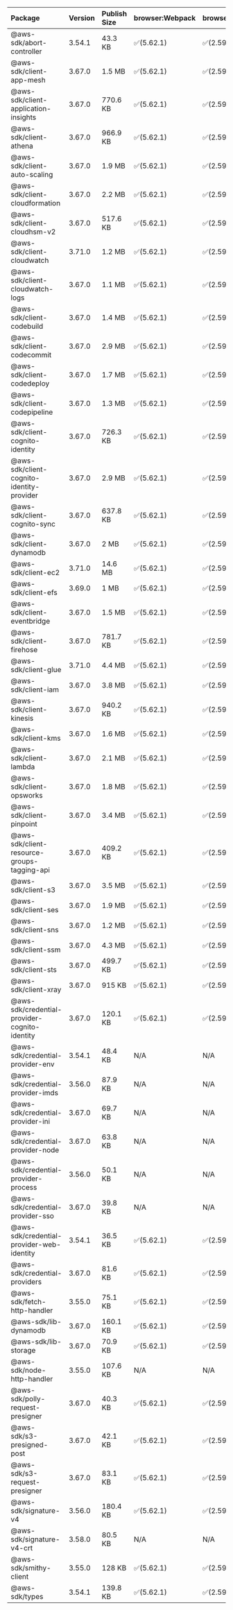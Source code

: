 | Package | Version | Publish Size | browser:Webpack | browser:Rollup | browser:EsBuild |
| :------ | :------ | :----------- | :------ | :----- | :------- |
|@aws-sdk/abort-controller|3.54.1|43.3 KB|✅(5.62.1)|✅(2.59.0)|✅(0.13.12)|
|@aws-sdk/client-app-mesh|3.67.0|1.5 MB|✅(5.62.1)|✅(2.59.0)|✅(0.13.12)|
|@aws-sdk/client-application-insights|3.67.0|770.6 KB|✅(5.62.1)|✅(2.59.0)|✅(0.13.12)|
|@aws-sdk/client-athena|3.67.0|966.9 KB|✅(5.62.1)|✅(2.59.0)|✅(0.13.12)|
|@aws-sdk/client-auto-scaling|3.67.0|1.9 MB|✅(5.62.1)|✅(2.59.0)|✅(0.13.12)|
|@aws-sdk/client-cloudformation|3.67.0|2.2 MB|✅(5.62.1)|✅(2.59.0)|✅(0.13.12)|
|@aws-sdk/client-cloudhsm-v2|3.67.0|517.6 KB|✅(5.62.1)|✅(2.59.0)|✅(0.13.12)|
|@aws-sdk/client-cloudwatch|3.71.0|1.2 MB|✅(5.62.1)|✅(2.59.0)|✅(0.13.12)|
|@aws-sdk/client-cloudwatch-logs|3.67.0|1.1 MB|✅(5.62.1)|✅(2.59.0)|✅(0.13.12)|
|@aws-sdk/client-codebuild|3.67.0|1.4 MB|✅(5.62.1)|✅(2.59.0)|✅(0.13.12)|
|@aws-sdk/client-codecommit|3.67.0|2.9 MB|✅(5.62.1)|✅(2.59.0)|✅(0.13.12)|
|@aws-sdk/client-codedeploy|3.67.0|1.7 MB|✅(5.62.1)|✅(2.59.0)|✅(0.13.12)|
|@aws-sdk/client-codepipeline|3.67.0|1.3 MB|✅(5.62.1)|✅(2.59.0)|✅(0.13.12)|
|@aws-sdk/client-cognito-identity|3.67.0|726.3 KB|✅(5.62.1)|✅(2.59.0)|✅(0.13.12)|
|@aws-sdk/client-cognito-identity-provider|3.67.0|2.9 MB|✅(5.62.1)|✅(2.59.0)|✅(0.13.12)|
|@aws-sdk/client-cognito-sync|3.67.0|637.8 KB|✅(5.62.1)|✅(2.59.0)|✅(0.13.12)|
|@aws-sdk/client-dynamodb|3.67.0|2 MB|✅(5.62.1)|✅(2.59.0)|✅(0.13.12)|
|@aws-sdk/client-ec2|3.71.0|14.6 MB|✅(5.62.1)|✅(2.59.0)|✅(0.13.12)|
|@aws-sdk/client-efs|3.69.0|1 MB|✅(5.62.1)|✅(2.59.0)|✅(0.13.12)|
|@aws-sdk/client-eventbridge|3.67.0|1.5 MB|✅(5.62.1)|✅(2.59.0)|✅(0.13.12)|
|@aws-sdk/client-firehose|3.67.0|781.7 KB|✅(5.62.1)|✅(2.59.0)|✅(0.13.12)|
|@aws-sdk/client-glue|3.71.0|4.4 MB|✅(5.62.1)|✅(2.59.0)|✅(0.13.12)|
|@aws-sdk/client-iam|3.67.0|3.8 MB|✅(5.62.1)|✅(2.59.0)|✅(0.13.12)|
|@aws-sdk/client-kinesis|3.67.0|940.2 KB|✅(5.62.1)|✅(2.59.0)|✅(0.13.12)|
|@aws-sdk/client-kms|3.67.0|1.6 MB|✅(5.62.1)|✅(2.59.0)|✅(0.13.12)|
|@aws-sdk/client-lambda|3.67.0|2.1 MB|✅(5.62.1)|✅(2.59.0)|✅(0.13.12)|
|@aws-sdk/client-opsworks|3.67.0|1.8 MB|✅(5.62.1)|✅(2.59.0)|✅(0.13.12)|
|@aws-sdk/client-pinpoint|3.67.0|3.4 MB|✅(5.62.1)|✅(2.59.0)|✅(0.13.12)|
|@aws-sdk/client-resource-groups-tagging-api|3.67.0|409.2 KB|✅(5.62.1)|✅(2.59.0)|✅(0.13.12)|
|@aws-sdk/client-s3|3.67.0|3.5 MB|✅(5.62.1)|✅(2.59.0)|✅(0.13.12)|
|@aws-sdk/client-ses|3.67.0|1.9 MB|✅(5.62.1)|✅(2.59.0)|✅(0.13.12)|
|@aws-sdk/client-sns|3.67.0|1.2 MB|✅(5.62.1)|✅(2.59.0)|✅(0.13.12)|
|@aws-sdk/client-ssm|3.67.0|4.3 MB|✅(5.62.1)|✅(2.59.0)|✅(0.13.12)|
|@aws-sdk/client-sts|3.67.0|499.7 KB|✅(5.62.1)|✅(2.59.0)|✅(0.13.12)|
|@aws-sdk/client-xray|3.67.0|915 KB|✅(5.62.1)|✅(2.59.0)|✅(0.13.12)|
|@aws-sdk/credential-provider-cognito-identity|3.67.0|120.1 KB|✅(5.62.1)|✅(2.59.0)|✅(0.13.12)|
|@aws-sdk/credential-provider-env|3.54.1|48.4 KB|N/A|N/A|N/A|
|@aws-sdk/credential-provider-imds|3.56.0|87.9 KB|N/A|N/A|N/A|
|@aws-sdk/credential-provider-ini|3.67.0|69.7 KB|N/A|N/A|N/A|
|@aws-sdk/credential-provider-node|3.67.0|63.8 KB|N/A|N/A|N/A|
|@aws-sdk/credential-provider-process|3.56.0|50.1 KB|N/A|N/A|N/A|
|@aws-sdk/credential-provider-sso|3.67.0|39.8 KB|N/A|N/A|N/A|
|@aws-sdk/credential-provider-web-identity|3.54.1|36.5 KB|✅(5.62.1)|✅(2.59.0)|✅(0.13.12)|
|@aws-sdk/credential-providers|3.67.0|81.6 KB|✅(5.62.1)|✅(2.59.0)|✅(0.13.12)|
|@aws-sdk/fetch-http-handler|3.55.0|75.1 KB|✅(5.62.1)|✅(2.59.0)|✅(0.13.12)|
|@aws-sdk/lib-dynamodb|3.67.0|160.1 KB|✅(5.62.1)|✅(2.59.0)|✅(0.13.12)|
|@aws-sdk/lib-storage|3.67.0|70.9 KB|✅(5.62.1)|✅(2.59.0)|✅(0.13.12)|
|@aws-sdk/node-http-handler|3.55.0|107.6 KB|N/A|N/A|N/A|
|@aws-sdk/polly-request-presigner|3.67.0|40.3 KB|✅(5.62.1)|✅(2.59.0)|✅(0.13.12)|
|@aws-sdk/s3-presigned-post|3.67.0|42.1 KB|✅(5.62.1)|✅(2.59.0)|✅(0.13.12)|
|@aws-sdk/s3-request-presigner|3.67.0|83.1 KB|✅(5.62.1)|✅(2.59.0)|✅(0.13.12)|
|@aws-sdk/signature-v4|3.56.0|180.4 KB|✅(5.62.1)|✅(2.59.0)|✅(0.13.12)|
|@aws-sdk/signature-v4-crt|3.58.0|80.5 KB|N/A|N/A|N/A|
|@aws-sdk/smithy-client|3.55.0|128 KB|✅(5.62.1)|✅(2.59.0)|✅(0.13.12)|
|@aws-sdk/types|3.54.1|139.8 KB|✅(5.62.1)|✅(2.59.0)|✅(0.13.12)|
